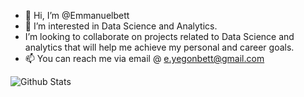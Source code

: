 - 👋 Hi, I’m @Emmanuelbett
- 👀 I’m interested in Data Science and Analytics.
-  I’m looking to collaborate on projects related to Data Science and analytics that will help me achieve my personal and career goals.
- 📫 You can reach me via email @ e.yegonbett@gmail.com


![Github Stats](https://github-readme-stats.vercel.app/api/top-langs?username=Emmanuelbett67&count_private-true&show_icons-truetheme=radical)
<br />
<br />

<!---
Emmanuelbett67/Emmanuelbett67 is a ✨ special ✨ repository because its `README.md` (this file) appears on your GitHub profile.
You can click the Preview link to take a look at your changes.
--->
